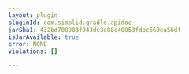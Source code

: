 ```yaml
---
layout: plugin
pluginId: com.simplid.gradle.apidoc
jarSha1: 432bd708983f943dc3e88c40853fdbc569ea56df
isJarAvailable: true
error: NONE
violations: []

---
```

